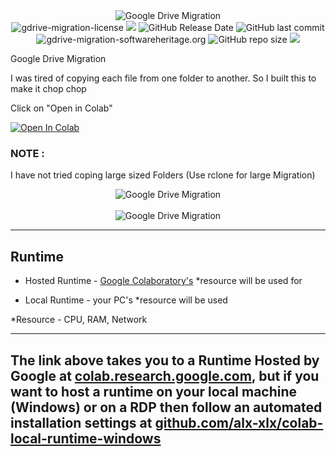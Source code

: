  
<div align="center">
<!-- <h1>gdrive</h1> -->
<img src="https://i.imgur.com/sOJYgYv.png" alt="Google Drive Migration" height="">

</div>
</div>
<div align="center">

<img alt="gdrive-migration-license" src="https://img.shields.io/badge/Open_source-MIT-red.svg?logo=git&logoColor=green"/>
<img src="https://img.shields.io/github/last-commit/alx-xlx/gdrive-migration.svg?logo=Sublime+Text&logoColor=green&label=Active"/>
<img alt="GitHub Release Date" src="https://img.shields.io/github/release-date/alx-xlx/gdrive-migration">
<img alt="GitHub last commit" src="https://img.shields.io/github/last-commit/alx-xlx/gdrive-migration">
<img alt="gdrive-migration-softwareheritage.org" src="https://archive.softwareheritage.org/badge/origin/https://github.com/Unipisa/CMM/"/>
<img alt="GitHub repo size" src="https://img.shields.io/github/repo-size/alx-xlx/gdrive-migration">
<img src="https://hits.seeyoufarm.com/api/count/incr/badge.svg?url=https%3A%2F%2Fgithub.com%2Falx-xlx%2Fgdrive-migration&count_bg=%2379C83D&title_bg=%23555555&icon=&icon_color=%23E7E7E7&title=Views&edge_flat=false"/>

</div>


 Google Drive Migration



I was tired of copying each file from one folder to another. So I built this to make it chop chop

Click on "Open in Colab"

<!-- Open in Colab in Center -->
<a href="https://colab.research.google.com/github/alx-xlx/gdrive-migration/blob/master/GoogleDrive_Migration.ipynb" rel="nofollow"><img src="https://camo.githubusercontent.com/52feade06f2fecbf006889a904d221e6a730c194/68747470733a2f2f636f6c61622e72657365617263682e676f6f676c652e636f6d2f6173736574732f636f6c61622d62616467652e737667" alt="Open In Colab" class='centre' data-canonical-src="https://colab.research.google.com/assets/colab-badge.svg" style="max-width:100%;display:block;margin-left:auto;margin-right:auto;"></a>



### NOTE :

I have not tried coping large sized Folders (Use rclone for large Migration)

<div align="center">
<img src="https://i.imgur.com/jMtDKAX.png" alt="Google Drive Migration" height="">
<br></br>
<img src="https://i.imgur.com/vkgpd5g.png" alt="Google Drive Migration" height="">
</div>

----

## Runtime
- Hosted Runtime - [Google Colaboratory's](https://colab.research.google.com/notebooks/basic_features_overview.ipynb) *resource will be used for

- Local Runtime - your PC's *resource will be used


*Resource - CPU, RAM, Network

----

## The link above takes you to a Runtime Hosted by Google at [colab.research.google.com](https://colab.research.google.com/), but if you want to host a runtime on your local machine (Windows) or on a RDP then follow an automated installation settings at [github.com/alx-xlx/colab-local-runtime-windows](https://github.com/alx-xlx/colab-local-runtime-windows)